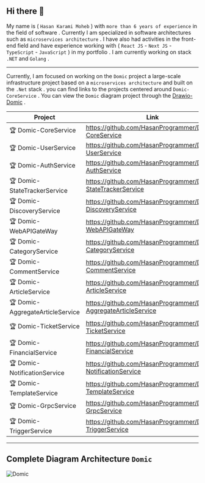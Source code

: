 ## Hi there 👋

My name is ( `Hasan Karami Moheb` ) with `more than 6 years of experience` in the field of software . Currently I am specialized in software architectures such as `microservices architecture` .
I have also had activities in the front-end field and have experience working with ( `React JS` - `Next JS` - `TypeScript` - `JavaScript` ) in my portfolio . I am currently working on stack `.NET` and `Golang` .

---

Currently, I am focused on working on the `Domic` project a large-scale infrastructure project based on a `microservices architecture` and built on the `.Net` stack . you can find links to the projects centered around `Domic-CoreService` .
You can view the `Domic` diagram project through the [Drawio-Domic]( https://viewer.diagrams.net/?tags=%7B%7D&highlight=0000ff&edit=_blank&layers=1&nav=1&title=Domic.drawio#R7V1bd5u4Gv01foyXxJ3HJE47s9LOSZvOSft0FrZlmwm2fAAnTn%2F9CFvClhAXYzCQkJm1aoTERdr69neTGKi3y%2B1n31kvvuIp8gYKmG4H6migKCpUlEH0P5i%2B7UssQ98XzH13ui%2BCh4JH9zeihYCWbtwpCriKIcZe6K75wglerdAk5Moc38evfLUZ9vi7rp05ShQ8ThwvWfrkTsMFfQsdHMr%2FQO58we4MAT0zdibPcx9vVvR%2BK7xC%2BzNLh12GVg0WzhS%2FHhWpdwP11sc43P9abm%2BRF3Ur67F9u08pZ%2BNH9tEqLNJAX1%2Fd%2Fw%2Fdj5a%2F1njy4yUM5svbK21%2FlRfH29CuoA8bvrG%2BQVPSVfQQ%2B%2BECz%2FHK8e4OpTeH0i8Yr0k1SAr%2FQWH4Rkfa2YSYFC3CpUfPzvAqpCcVjRxPnWCBpvRk3FMgqunh1%2BuVS7rTxStaAW3d8OfR719R3aFOj0Zb2nR38MYOVqH%2F9vP44KhVdHhotjti7XaDu3u06Mhzxsi7iQf9FnvY33WTerf7i54%2B9PEzOjoDLeUuGpLdSx%2BXX0f%2FxS0Y8AgwbiYb%2FyXujuRA07EP8MafoIzRZVPJ8eeINQUvb%2Ff3239%2Bflv990fwTftr%2BvR0BemoR0N9dAeKo88ILxHpElLBRx4Zhxd%2B1jh08s3jenHTB%2BySZ1bAlt2czgUqJqAJ%2BEvsn5S2OmD52vedt6Nq66hCkH6fK03jb6QpOj838hpAi2tAfuyfgR0d9cqhaDfhTph8ZmLyzb8%2F3Eon4JcId%2FwUcjx3Hk2ICYEFIpC6eUF%2B6BKZdk1PLN3pdDc%2FfRS4v53x7noRiGn3kYvrNwN9JJmOJ4M%2BDdq7C9NXkWM5UyyRN0JbDmyUAejbcKKUQyobWDAEpsYN7RUF%2B7lYNmzushZ%2FATybBSgUMHQqaqST1b6MhC4rLznhzYl1mST%2FCNJVq1q4cog6FT5QL4EffpguiKbsQZXBIBdyjeMBtgwQZiOAuKAKx0PiZES1E0RGu0BUhpV6EDUNIqtVICplfLYLRJqZA6Pd0QPyXdJlkdb%2BbrHF3B6Xx1bWY3OODsMLaX9zoDP%2Bv8HsxFWwg801qaBo6%2B2u59h58mtO%2F91daMwKrh%2F%2B%2FOyE6CmyWfenyCOPxeqkbH9rVixA%2F3Xhhuhx7exG49V31oL5F6z3nrCZu42GlVe8554TBAOZB2Pmet4RiKYOsmYTGbyMiYXGsyysJMyzdDPMVHj7WlXp8evB3QZtWrY4drXZoC5ENKIIi5Y2kz4HifPrSBbJpU%2Buitt5O0perzG9Wf44RkKk9O4bfmqd778BQyIpznTYML%2BPKkiSSlw0mUiVsE1MAyM3mGDSQW%2BPyH9xyQSRUoWIJc9z10EEihx2yEaEwAEza4ImUg4YW7qmg6o4QNM5Dog54YgDFE3GAaKbuJTGaWrT57G1HX2fbz9%2Ff%2Fp5FTz9jgfqJA4gRLuOzs48tL2Ogk8t0DvLaJ0BkbghfYHR2MOTZ6mU56HDyXwRR8BRgSPD0c3IBCATR%2FksYRVUPO2W0YSVLwseQ6Iu%2FvCJiEb%2BRxEHts5rhFJpQKMwNUgDqckiGakWaIhl53wJ%2BdKMZnlprwesWkCkRIhsfQgOf6QbOMBrqs5f8eTgZ0Y40%2BCpVrOEObPvzMS9qopRqe9fNZbgNEumtDiSaRjSq9YfyYQ5JvgumYaIB7x0J%2BXlqUwOZtvXNYQ%2BDyiEdq6Nzc5M0czZ7LSApFaWH0w9XapmRS%2FzrfPKfcmlUj8Mi1crLAMI0D0vkUNqRlgNWhEfwiIoikw5GbUrylHAN3BLzIE5rsk1kHAcn2YczGaK3DiYGmNDN6oxDhQhUUw3JMYBlLgK4sLqI5zg%2Fes0%2Be6%2BtJE8XZ2Bmj20bctSVF2xNciyEOKEvYxxTFN6IXcJyPSaahUZmfwvk0HRe5Ga4AxY1Eg09VaRBnvuLNa43oSLnjFYgFHmTrowY8j8ScKY%2FR3U5PHr4phZzQ8ZC%2Bp1wiKN9f%2BPZI%2FCjhmkpsmDHIJLWKRl0vF6jaQRjaSoGWu2y4wtEuO%2Bxcsl6ZCe4BjBwRYwXLazqimGe59cZXSMqwTnKVT1C3AVw3pPVu0nKwmg5WRlt4uskrl6SfM58sd5qCerWFHVm2crJVs2NG6PwcGHt8ckeVlt5jgIxaXeLPOoXpKDmUDuY4Q1EVbRrEGm%2BbSFsApkDX5yV85q4jpeT1mxvgpaQFnZM71dlAVyRMC7pCymVHSGsgxbwLllC3v9iC10YWZoFzHklJ7jGuA4GZzlHFd54ut56dbJjIoEx%2F2FQ3fmfliCU4V5rzUfIlM%2BQG7vJfNgFJCVB2Maevo4NpoHI820k0W8T2aEfgXFxdbm1r0Egijo3BIIlU81Z9uy1bEEQhdkZ%2BJedS%2BB6OVkrpjoF0WkZyufsVMFtIvuVPH47QupH6lXBGNn7FXBlPjJm%2BcSaPlqvvo13oPwyzguiCH4n01ILsNAFVAjU08gN33LirRNLipQyUTLygBWQiWTbmQBM5j8TI9D9irmPqSbMM8OGsHQVOMte%2Fb8TpSwMjZjKrRy7TejY1FiiTtCy%2FAuSDzwBt8%2B3mc5Rw2ozE%2BhltBK%2B4BzE74N2dyQ%2BzaUqufGWTLZKBBw%2FuFOntHHTY66EsUANJoPOJtlwnTt2oIuRyi8x73mjMo3w0wzKhXOngXCKntxRX%2BKiSlx2UQ7B2qmqgPLMjRDgygmqXhyAG1ombXxpHQyJN05H9GETRFspxuraqarz9K65Opj66N6M3XQCTNVNcyhnmDXyxqq7G7Zduo5wT84BNDg%2BVAzSplzp5moWabo%2FhabJfKdkAm4wzsyBfvIOJchbK%2BlbUeEvAcy61ZmnUg1%2FcY0ebOoJl%2F9x0jO0wjTNfle0LVQ0MUpo42JObP34HYKMZbePDWyfPkeM93ADAR286Cx0hNoetC0ETSq1gLQnL8Tfg%2BaGkGjqrxTCepKC0CT9AT1oGkRaJKu9AvTkzTMVuYDC02G2ciB6AYovRVkp6JsNvU1t%2FgTDJnPfRGx9BWv5riXR8Vie7bwvRezBZoP2xi%2BR0vL0EL04haipZkv2h0Sk2KKKbK0%2BCLfySzzraKqIsGFVxlXzlDy0JspfL7A1vnIsMJfsGgk%2BLDCI17yoRVLjjp9HTQUDA0ms1Oj1IaS3eL8VWXyjVdlFuvJU7MVH6nPniuVBbUlUzdFruSt%2F6xqkwCl6PStJ8VRgn5heYBR0zRThfms5kyyxIfyTqwPc%2BpDmBIvKdzABDkNgK1mNcjJDjWEgVGNMoK1OuGTNDGuv357ICVk1ing3pk9O1Jp1CfEDPISYpREHrEZJcgc%2FqxTp%2FWVIiww0vgr1PgtC1BgPzwJcopkfXYYTTWiB0JB9CmqxqHHNLsEnzJ7iFe3Tj7PnZW%2BlCN34UW1eszJStUha6ZKfUaSmdqoPqMm9ntQhnoF5ggQ1SRbGZ67ZjPlDVgInN5JN7LVDNtWsurXZYsU2Jenl%2FIVSnlxS0oddFdFkHxCpAdPreCBguliaN0Fj5kAT2%2BIVIUTYY92W%2B2wkElmkvU4qQgnlhhmhx1mI%2BZF7YFSg22qil990K0OI6X3gdUnUkSgaHqHgZJcFNYDpSqRkvCWaqCF2iw59HGUGnGo7jvrxVc8jQb47l8%3D ) .

| Project | Link | Status |
|------------|------|------|
| 🏆 Domic-CoreService | https://github.com/HasanProgrammer/Domic-CoreService | Complete ✔ |
| 🏆 Domic-UserService | https://github.com/HasanProgrammer/Domic-UserService | Complete ✔ |
| 🏆 Domic-AuthService | https://github.com/HasanProgrammer/Domic-AuthService | Complete ✔ |
| 🏆 Domic-StateTrackerService | https://github.com/HasanProgrammer/Domic-StateTrackerService | Complete ✔ |
| 🏆 Domic-DiscoveryService | https://github.com/HasanProgrammer/Domic-DiscoveryService | Complete ✔ |
| 🏆 Domic-WebAPIGateWay | https://github.com/HasanProgrammer/Domic-WebAPIGateWay | Correction 🛠 |
| 🏆 Domic-CategoryService | https://github.com/HasanProgrammer/Domic-CategoryService | Complete ✔ |
| 🏆 Domic-CommentService | https://github.com/HasanProgrammer/Domic-CommentService | Complete ✔ |
| 🏆 Domic-ArticleService | https://github.com/HasanProgrammer/Domic-ArticleService | Complete ✔ |
| 🏆 Domic-AggregateArticleService | https://github.com/HasanProgrammer/Domic-AggregateArticleService | Complete ✔ |
| 🏆 Domic-TicketService | https://github.com/HasanProgrammer/Domic-TicketService | Correction 🛠 |
| 🏆 Domic-FinancialService | https://github.com/HasanProgrammer/Domic-FinancialService | Correction 🛠 |
| 🏆 Domic-NotificationService | https://github.com/HasanProgrammer/Domic-NotificationService | Correction 🛠 |
| 🏆 Domic-TemplateService | https://github.com/HasanProgrammer/Domic-TemplateService | Complete ✔ |
| 🏆 Domic-GrpcService | https://github.com/HasanProgrammer/Domic-GrpcService | Complete ✔ |
| 🏆 Domic-TriggerService | https://github.com/HasanProgrammer/Domic-TriggerService | Complete ✔ |

---

## Complete Diagram Architecture `Domic`

![Domic](https://github.com/user-attachments/assets/d94c83a2-0253-49f6-9646-4f280d061971)

